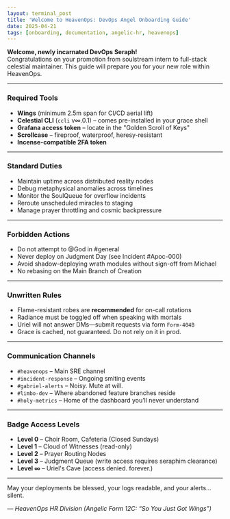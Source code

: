 ```yaml
---
layout: terminal_post
title: 'Welcome to HeavenOps: DevOps Angel Onboarding Guide'
date: 2025-04-21
tags: [onboarding, documentation, angelic-hr, heavenops]
---
```


**Welcome, newly incarnated DevOps Seraph!**  
Congratulations on your promotion from soulstream intern to full-stack celestial maintainer. This guide will prepare you for your new role within HeavenOps.

---

### Required Tools

-   **Wings** (minimum 2.5m span for CI/CD aerial lift)
-   **Celestial CLI** (`ccli` v∞.0.1) – comes pre-installed in your grace shell
-   **Grafana access token** – locate in the "Golden Scroll of Keys"
-   **Scrollcase** – fireproof, waterproof, heresy-resistant
-   **Incense-compatible 2FA token**

---

### Standard Duties

-   Maintain uptime across distributed reality nodes
-   Debug metaphysical anomalies across timelines
-   Monitor the SoulQueue for overflow incidents
-   Reroute unscheduled miracles to staging
-   Manage prayer throttling and cosmic backpressure

---

### Forbidden Actions

-   Do not attempt to @God in #general
-   Never deploy on Judgment Day (see Incident #Apoc-000)
-   Avoid shadow-deploying wrath modules without sign-off from Michael
-   No rebasing on the Main Branch of Creation

---

### Unwritten Rules

-   Flame-resistant robes are **recommended** for on-call rotations
-   Radiance must be toggled off when speaking with mortals
-   Uriel will not answer DMs—submit requests via form `Form-404B`
-   Grace is cached, not guaranteed. Do not rely on it in prod.

---

### Communication Channels

-   `#heavenops` – Main SRE channel
-   `#incident-response` – Ongoing smiting events
-   `#gabriel-alerts` – Noisy. Mute at will.
-   `#limbo-dev` – Where abandoned feature branches reside
-   `#holy-metrics` – Home of the dashboard you’ll never understand

---

### Badge Access Levels

-   **Level 0** – Choir Room, Cafeteria (Closed Sundays)
-   **Level 1** – Cloud of Witnesses (read-only)
-   **Level 2** – Prayer Routing Nodes
-   **Level 3** – Judgment Queue (write access requires seraphim clearance)
-   **Level ∞** – Uriel's Cave (access denied. forever.)

---

May your deployments be blessed, your logs readable, and your alerts... silent.

_— HeavenOps HR Division (Angelic Form 12C: “So You Just Got Wings”)_
